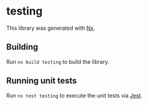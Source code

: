 # testing

This library was generated with [Nx](https://nx.dev).

## Building

Run `nx build testing` to build the library.

## Running unit tests

Run `nx test testing` to execute the unit tests via [Jest](https://jestjs.io).
